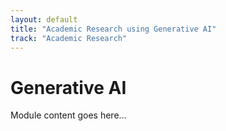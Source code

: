```yaml
---
layout: default
title: "Academic Research using Generative AI"
track: "Academic Research"
---
```


# Generative AI

Module content goes here...

